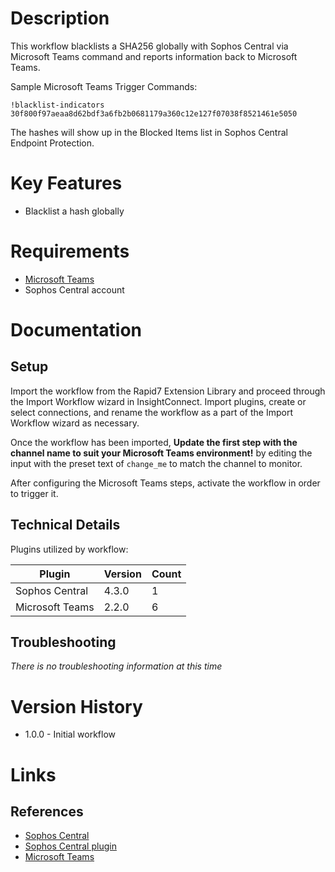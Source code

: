 # Description

This workflow blacklists a SHA256 globally with Sophos Central via Microsoft Teams command and reports information back to Microsoft Teams.

Sample Microsoft Teams Trigger Commands:

`!blacklist-indicators 30f800f97aeaa8d62bdf3a6fb2b0681179a360c12e127f07038f8521461e5050`

The hashes will show up in the Blocked Items list in Sophos Central Endpoint Protection.

# Key Features

* Blacklist a hash globally

# Requirements

* [Microsoft Teams](https://insightconnect.help.rapid7.com/docs/microsoft-teams)
* Sophos Central account

# Documentation

## Setup

Import the workflow from the Rapid7 Extension Library and proceed through the Import Workflow wizard in InsightConnect. Import plugins, create or select connections, and rename the workflow as a part of the Import Workflow wizard as necessary.

Once the workflow has been imported, **Update the first step with the channel name to suit your Microsoft Teams environment!** by editing the input with the preset text of `change_me` to match the channel to monitor.

After configuring the Microsoft Teams steps, activate the workflow in order to trigger it.
 
## Technical Details

Plugins utilized by workflow:

|Plugin|Version|Count|
|----|----|--------|
|Sophos Central|4.3.0|1|
|Microsoft Teams|2.2.0|6|

## Troubleshooting

_There is no troubleshooting information at this time_

# Version History

* 1.0.0 - Initial workflow

# Links

## References

* [Sophos Central](https://www.sophos.com)
* [Sophos Central plugin](https://extensions.rapid7.com/extension/sophos_central)
* [Microsoft Teams](https://products.office.com/en-US/microsoft-teams/group-chat-software)
